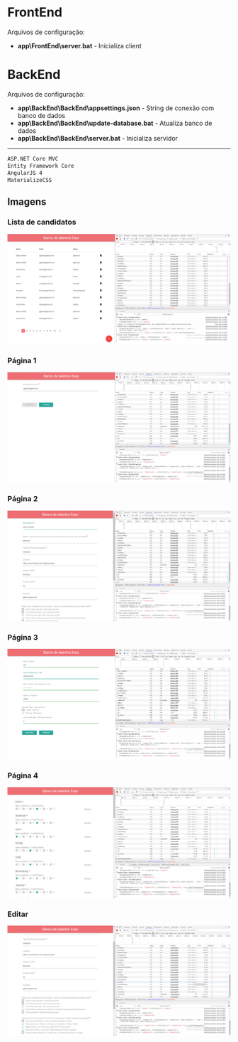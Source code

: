 # FrontEnd

Arquivos de configuração:

* **app\FrontEnd\server.bat** - Inicializa client 


# BackEnd

Arquivos de configuração:

* **app\BackEnd\BackEnd\appsettings.json** - String de conexão com banco de dados
* **app\BackEnd\BackEnd\update-database.bat** - Atualiza banco de dados
* **app\BackEnd\BackEnd\server.bat** - Inicializa servidor 


----------


```
ASP.NET Core MVC
Entity Framework Core
AngularJS 4
MaterializeCSS
```

## Imagens
### Lista de candidatos
[![Lista de candidatos](https://github.com/Peixer/Easy_Crud/blob/master/prints/inicial.png)](https://github.com/Peixer/Easy_Crud/blob/master/prints/inicial.png)

### Página 1
[![Página 1](https://github.com/Peixer/Easy_Crud/blob/master/prints/pagina1.png)](https://github.com/Peixer/Easy_Crud/blob/master/prints/pagina1.png)

### Página 2
[![Página 2](https://github.com/Peixer/Easy_Crud/blob/master/prints/pagina2.png)](https://github.com/Peixer/Easy_Crud/blob/master/prints/pagina2.png)

### Página 3
[![Página 3](https://github.com/Peixer/Easy_Crud/blob/master/prints/pagina3.png)](https://github.com/Peixer/Easy_Crud/blob/master/prints/pagina3.png)

### Página 4
[![Página 4](https://github.com/Peixer/Easy_Crud/blob/master/prints/pagina4.png)](https://github.com/Peixer/Easy_Crud/blob/master/prints/pagina4.png)

### Editar
[![Editar](https://github.com/Peixer/Easy_Crud/blob/master/prints/editar.png)](https://github.com/Peixer/Easy_Crud/blob/master/prints/editar.png)

